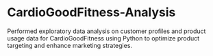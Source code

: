 # CardioGoodFitness-Analysis

Performed exploratory data analysis on customer profiles and product usage data for CardioGoodFitness using Python to optimize product targeting and enhance marketing strategies.
